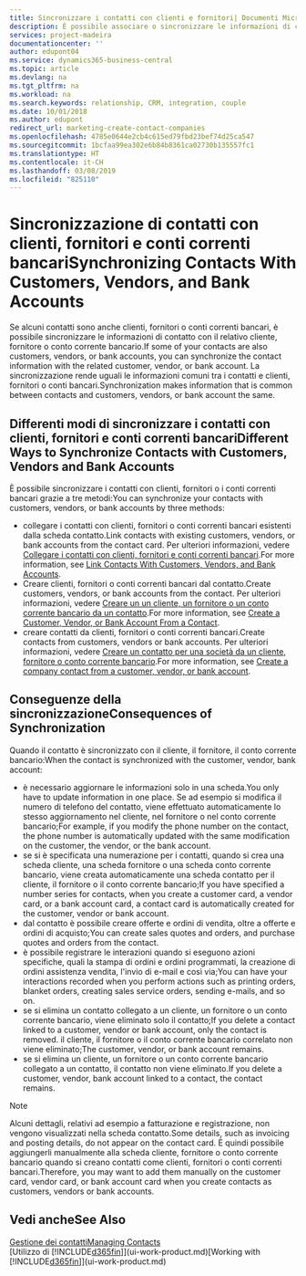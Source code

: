 ```yaml
---
title: Sincronizzare i contatti con clienti e fornitori| Documenti Microsoft
description: È possibile associare o sincronizzare le informazioni di contatto dei contatti che sono anche clienti, fornitori o conti correnti bancari, in modo da aggiornate le informazioni una volta sola.
services: project-madeira
documentationcenter: ''
author: edupont04
ms.service: dynamics365-business-central
ms.topic: article
ms.devlang: na
ms.tgt_pltfrm: na
ms.workload: na
ms.search.keywords: relationship, CRM, integration, couple
ms.date: 10/01/2018
ms.author: edupont
redirect_url: marketing-create-contact-companies
ms.openlocfilehash: 4785e0644e2cb4c615ed79fbd23bef74d25ca547
ms.sourcegitcommit: 1bcfaa99ea302e6b84b8361ca02730b135557fc1
ms.translationtype: HT
ms.contentlocale: it-CH
ms.lasthandoff: 03/08/2019
ms.locfileid: "825110"
---
```

# <a name="synchronizing-contacts-with-customers-vendors-and-bank-accounts"></a><span data-ttu-id="df886-103">Sincronizzazione di contatti con clienti, fornitori e conti correnti bancari</span><span class="sxs-lookup"><span data-stu-id="df886-103">Synchronizing Contacts With Customers, Vendors, and Bank Accounts</span></span>
<span data-ttu-id="df886-104">Se alcuni contatti sono anche clienti, fornitori o conti correnti bancari, è possibile sincronizzare le informazioni di contatto con il relativo cliente, fornitore o conto corrente bancario.</span><span class="sxs-lookup"><span data-stu-id="df886-104">If some of your contacts are also customers, vendors, or bank accounts, you can synchronize the contact information with the related customer, vendor, or bank account.</span></span> <span data-ttu-id="df886-105">La sincronizzazione rende uguali le informazioni comuni tra i contatti e clienti, fornitori o conti bancari.</span><span class="sxs-lookup"><span data-stu-id="df886-105">Synchronization makes information that is common between contacts and customers, vendors, or bank account the same.</span></span>  

## <a name="different-ways-to-synchronize-contacts-with-customers-vendors-and-bank-accounts"></a><span data-ttu-id="df886-106">Differenti modi di sincronizzare i contatti con clienti, fornitori e conti correnti bancari</span><span class="sxs-lookup"><span data-stu-id="df886-106">Different Ways to Synchronize Contacts with Customers, Vendors and Bank Accounts</span></span>
<span data-ttu-id="df886-107">È possibile sincronizzare i contatti con clienti, fornitori o i conti correnti bancari grazie a tre metodi:</span><span class="sxs-lookup"><span data-stu-id="df886-107">You can synchronize your contacts with customers, vendors, or bank accounts by three methods:</span></span>

* <span data-ttu-id="df886-108">collegare i contatti con clienti, fornitori o conti correnti bancari esistenti dalla scheda contatto.</span><span class="sxs-lookup"><span data-stu-id="df886-108">Link contacts with existing customers, vendors, or bank accounts from the contact card.</span></span> <span data-ttu-id="df886-109">Per ulteriori informazioni, vedere [Collegare i contatti con clienti, fornitori e conti correnti bancari](marketing-how-link-contact.md).</span><span class="sxs-lookup"><span data-stu-id="df886-109">For more information, see [Link Contacts With Customers, Vendors, and Bank Accounts](marketing-how-link-contact.md).</span></span>
* <span data-ttu-id="df886-110">Creare clienti, fornitori o conti correnti bancari dal contatto.</span><span class="sxs-lookup"><span data-stu-id="df886-110">Create customers, vendors, or bank accounts from the contact.</span></span> <span data-ttu-id="df886-111">Per ulteriori informazioni, vedere [Creare un un cliente, un fornitore o un conto corrente bancario da un contatto](marketing-how-create-contacts-new-customers-vendors-bank-accounts.md).</span><span class="sxs-lookup"><span data-stu-id="df886-111">For more information, see [Create a Customer, Vendor, or Bank Account From a Contact](marketing-how-create-contacts-new-customers-vendors-bank-accounts.md).</span></span>
* <span data-ttu-id="df886-112">creare contatti da clienti, fornitori o conti correnti bancari.</span><span class="sxs-lookup"><span data-stu-id="df886-112">Create contacts from customers, vendors or bank accounts.</span></span> <span data-ttu-id="df886-113">Per ulteriori informazioni, vedere [Creare un contatto per una società da un cliente, fornitore o conto corrente bancario](marketing-how-create-contact-companies.md).</span><span class="sxs-lookup"><span data-stu-id="df886-113">For more information, see [Create a company contact from a customer, vendor, or bank account](marketing-how-create-contact-companies.md).</span></span>

## <a name="consequences-of-synchronization"></a><span data-ttu-id="df886-114">Conseguenze della sincronizzazione</span><span class="sxs-lookup"><span data-stu-id="df886-114">Consequences of Synchronization</span></span>
<span data-ttu-id="df886-115">Quando il contatto è sincronizzato con il cliente, il fornitore, il conto corrente bancario:</span><span class="sxs-lookup"><span data-stu-id="df886-115">When the contact is synchronized with the customer, vendor, bank account:</span></span>

* <span data-ttu-id="df886-116">è necessario aggiornare le informazioni solo in una scheda.</span><span class="sxs-lookup"><span data-stu-id="df886-116">You only have to update information in one place.</span></span> <span data-ttu-id="df886-117">Se ad esempio si modifica il numero di telefono del contatto, viene effettuato automaticamente lo stesso aggiornamento nel cliente, nel fornitore o nel conto corrente bancario;</span><span class="sxs-lookup"><span data-stu-id="df886-117">For example, if you modify the phone number on the contact, the phone number is automatically updated with the same modification on the customer, the vendor, or the bank account.</span></span>
* <span data-ttu-id="df886-118">se si è specificata una numerazione per i contatti, quando si crea una scheda cliente, una scheda fornitore o una scheda conto corrente bancario, viene creata automaticamente una scheda contatto per il cliente, il fornitore o il conto corrente bancario;</span><span class="sxs-lookup"><span data-stu-id="df886-118">If you have specified a number series for contacts, when you create a customer card, a vendor card, or a bank account card, a contact card is automatically created for the customer, vendor or bank account.</span></span>
* <span data-ttu-id="df886-119">dal contatto è possibile creare offerte e ordini di vendita, oltre a offerte e ordini di acquisto;</span><span class="sxs-lookup"><span data-stu-id="df886-119">You can create sales quotes and orders, and purchase quotes and orders from the contact.</span></span>
* <span data-ttu-id="df886-120">è possibile registrare le interazioni quando si eseguono azioni specifiche, quali la stampa di ordini e ordini programmati, la creazione di ordini assistenza vendita, l'invio di e-mail e così via;</span><span class="sxs-lookup"><span data-stu-id="df886-120">You can have your interactions recorded when you perform actions such as printing orders, blanket orders, creating sales service orders, sending e-mails, and so on.</span></span>
* <span data-ttu-id="df886-121">se si elimina un contatto collegato a un cliente, un fornitore o un conto corrente bancario, viene eliminato solo il contatto;</span><span class="sxs-lookup"><span data-stu-id="df886-121">If you delete a contact linked to a customer, vendor or bank account, only the contact is removed.</span></span> <span data-ttu-id="df886-122">il cliente, il fornitore o il conto corrente bancario correlato non viene eliminato;</span><span class="sxs-lookup"><span data-stu-id="df886-122">The customer, vendor, or bank account remains.</span></span>
* <span data-ttu-id="df886-123">se si elimina un cliente, un fornitore o un conto corrente bancario collegato a un contatto, il contatto non viene eliminato.</span><span class="sxs-lookup"><span data-stu-id="df886-123">If you delete a customer, vendor, bank account linked to a contact, the contact remains.</span></span>

> [!NOTE]  
>   <span data-ttu-id="df886-124">Alcuni dettagli, relativi ad esempio a fatturazione e registrazione, non vengono visualizzati nella scheda contatto.</span><span class="sxs-lookup"><span data-stu-id="df886-124">Some details, such as invoicing and posting details, do not appear on the contact card.</span></span> <span data-ttu-id="df886-125">È quindi possibile aggiungerli manualmente alla scheda cliente, fornitore o conto corrente bancario quando si creano contatti come clienti, fornitori o conti correnti bancari.</span><span class="sxs-lookup"><span data-stu-id="df886-125">Therefore, you may want to add them manually on the customer card, vendor card, or bank account card when you create contacts as customers, vendors or bank accounts.</span></span>

## <a name="see-also"></a><span data-ttu-id="df886-126">Vedi anche</span><span class="sxs-lookup"><span data-stu-id="df886-126">See Also</span></span>
[<span data-ttu-id="df886-127">Gestione dei contatti</span><span class="sxs-lookup"><span data-stu-id="df886-127">Managing Contacts</span></span>](marketing-contacts.md)  
<span data-ttu-id="df886-128">[Utilizzo di [!INCLUDE[d365fin](includes/d365fin_md.md)]](ui-work-product.md)</span><span class="sxs-lookup"><span data-stu-id="df886-128">[Working with [!INCLUDE[d365fin](includes/d365fin_md.md)]](ui-work-product.md)</span></span>
